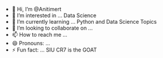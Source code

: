 - 👋 Hi, I’m @Anitimert
- 👀 I’m interested in ... Data Science
- 🌱 I’m currently learning ... Python and Data Science Topics
- 💞️ I’m looking to collaborate on ...
- 📫 How to reach me ...
- 😄 Pronouns: ...
- ⚡ Fun fact: ... SIU CR7 is the GOAT

<!---
Anitimert/Anitimert is a ✨ special ✨ repository because its `README.md` (this file) appears on your GitHub profile.
You can click the Preview link to take a look at your changes.
--->
